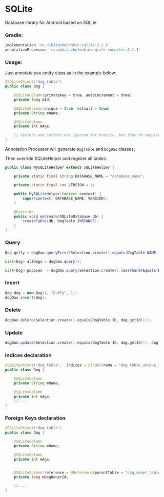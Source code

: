 # SQLite

Database library for Android based on SQLite

### Gradle:

```groovy
implementation 'ru.nikitazhelonkin:sqlite:2.1.1'
annotationProcessor 'ru.nikitazhelonkin:sqlite-compiler:2.1.1'
```

### Usage:

Just annotate you entity class as in the example below:

```java
@SQLiteObject("dog_table")
public class Dog {

    @SQLiteColumn(primaryKey = true, autoincrement = true)
    private long mId;

    @SQLiteColumn(unique = true, notnull = true)
    private String mName;

    @SQLiteColumn
    private int mAge;

    // Getters and setters are ignored for brevity, but they're required
}
```
Annotation Processor will generate ```DogTable``` and ```DogDao``` classes;

Then override SQLiteHelper and register all tables:

```java
public class MySQLiteHelper extends SQLiteHelper {

    private static final String DATABASE_NAME = "database_name";

    private static final int VERSION = 1;

    public MySQLiteHelper(Context context) {
        super(context, DATABASE_NAME, VERSION);
    }
    
    @Override
    public void onCreate(SQLiteDatabase db) {
        createTable(db, DogTable.INSTANCE);
    }
}
```

### Query

```java
Dog guffy = dogDao.queryFirst(Selection.create().equals(DogTable.NAME, "Guffy" ));

List<Dog> allDogs = dogDao.query();

List<Dog> puppies  = dogDao.query(Selection.create().lessThanOrEquals(DogTable.AGE, 1));
``````

### Insert
```java
Dog dog = new Dog(1, "Guffy", 1);
dogDao.insert(dog);
```

### Delete

```java
dogDao.delete(Selection.create().equals(DogTable.ID, dog.getId()));
```

### Update

```java
dogDao.update(Selection.create().equals(DogTable.ID, dog.getId()), dog);
```

### Indices declaration

```java
@SQLiteObject("dog_table",  indices = @Index(name = "dog_table_unique_idx", value = {"name", "age"}, unique = true))
public class Dog {

    @SQLiteColumn
    private String mName;

    @SQLiteColumn
    private int mAge;
    //....
}
```

### Foreign Keys declaration

```java
@SQLiteObject("dog_table")
public class Dog {

    @SQLiteColumn
    private String mName;

    @SQLiteColumn
    private int mAge;


    @SQLiteColumn(reference = @Reference(parentTable = "dog_owner_table", parentColumn = "id", onDelete = Reference.CASCADE))
    private long mDogOwnerId;

    //....
}
```